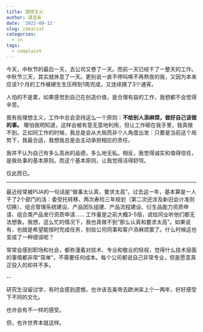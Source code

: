 ```yaml
---
title: 理想主义
author: 谭显英
date: '2022-09-12'
slug: idealist
categories:
  - cn
tags:
  - complaint
---
```


今天，中秋节的最后一天，去公司又卷了一天。而前一天已经干了一整天的工作。中秋节三天，其实就休息了一天。更别说一直不停叫唤不再熬夜的我，又因为本来应该1个月的工作被硬生生压榨到1周完成，又连续搞了3个通宵。

人怕的不是累，如果感觉到自己在创造价值，是合理有益的工作，我想都不会觉得辛苦。

我有些理想主义，工作中总会坚持这么一个原则：**不给别人添麻烦，做好自己该做的事。** 哪怕我明知道，这样会被有意无意地利用，但让工作砸在我手里，我真做不到。正如同工作的时候，我总是会从大局而非个人角度出发：只要是当前这个局势下，我最合适，我想我总是会主动承担相应的责任。

我并不认为自己有多么高尚的品德，多么地无私。相反，我觉得诚实和值得信任，是我处事的基本原则。而这个基本原则，让我觉得活得舒坦。

仅此而已。

---

最近经常被PUA的一句话是“做事太认真，要求太高”。过去这一年，基本算是一人干了2个部门的活：委受托转移、两次寿险三年规划（第二次还涉及新旧会计准则切换）、组合管理系统建设、产品团队组建、产品流程建设、衍生品能力资质申请、组合类产品发行资质申请…… 工作量是之前大概3-5倍，说给同业听他们都无法想象。我想，这么忙的情况下，我也真做不到“那么认真和要求太高”。如果说有，也就是希望能按时完成任务，别给公司同事和客户添麻烦罢了。什么时候这也变成了一种错误呢？

常常会感到职场和社会，都弥漫着对技术、专业和敬业的轻视，觉得什么技术层面的事情都非常“简单”，不需要任何成本。每个公司都说自己非常专业，但是愿意真正投入的却并不多。

--

研究生没留过学，有时会感到遗憾，也许该去美帝去欧洲呆上个一两年，好好感受下不同的文化。

也许会有不一样的感受。

但，也许世界本就这样。
